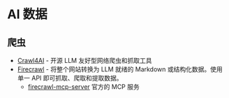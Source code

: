 # AI 数据

## 爬虫

- [Crawl4AI](https://github.com/unclecode/crawl4ai) - 开源 LLM 友好型网络爬虫和抓取工具
- [Firecrawl](https://github.com/mendableai/firecrawl) - 将整个网站转换为 LLM 就绪的 Markdown 或结构化数据。使用单一 API 即可抓取、爬取和提取数据。
    - [firecrawl-mcp-server](https://github.com/mendableai/firecrawl-mcp-server/?ref=dailydoseofds.com) 官方的 MCP 服务